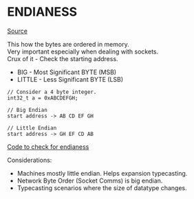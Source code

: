 # ENDIANESS
[Source](https://www.geeksforgeeks.org/little-and-big-endian-mystery/)

This how the bytes are ordered in memory. <br />
Very important especially when dealing with sockets. <br />
Crux of it - Check the starting address.
* BIG - Most Significant BYTE (MSB)
* LITTLE - Less Significant BYTE (LSB)

```
// Consider a 4 byte integer.
int32_t a = 0xABCDEFGH;

// Big Endian
start address -> AB CD EF GH

// Little Endian
start address -> GH EF CD AB
```
[Code to check for endianess](endianess.c)

Considerations:
* Machines mostly little endian. Helps expansion typecasting.
* Network Byte Order (Socket Comms) is big endian.
* Typecasting scenarios where the size of datatype changes.

